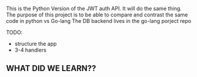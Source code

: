 This is the Python Version of the JWT auth API.
It will do the same thing. 
The purpose of this project is to be able to compare and contrast the same code in python vs Go-lang
The DB backend lives in the go-lang porject repo

TODO:
- structure the app
- 3-4 handlers 



WHAT DID WE LEARN??
- 